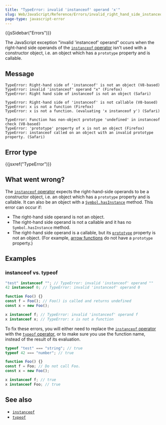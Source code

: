 ```yaml
---
title: "TypeError: invalid 'instanceof' operand 'x'"
slug: Web/JavaScript/Reference/Errors/invalid_right_hand_side_instanceof_operand
page-type: javascript-error
---
```


{{jsSidebar("Errors")}}

The JavaScript exception "invalid 'instanceof' operand" occurs when the right-hand side
operands of the [`instanceof` operator](/Web/JavaScript/Reference/Operators/instanceof)
isn't used with a constructor object, i.e. an object which has a `prototype` property and is callable.

## Message

```plain
TypeError: Right-hand side of 'instanceof' is not an object (V8-based)
TypeError: invalid 'instanceof' operand "x" (Firefox)
TypeError: Right hand side of instanceof is not an object (Safari)

TypeError: Right-hand side of 'instanceof' is not callable (V8-based)
TypeError: x is not a function (Firefox)
TypeError: x is not a function. (evaluating 'x instanceof y') (Safari)

TypeError: Function has non-object prototype 'undefined' in instanceof check (V8-based)
TypeError: 'prototype' property of x is not an object (Firefox)
TypeError: instanceof called on an object with an invalid prototype property. (Safari)
```

## Error type

{{jsxref("TypeError")}}

## What went wrong?

The [`instanceof` operator](/Web/JavaScript/Reference/Operators/instanceof) expects
the right-hand-side operands to be a constructor object,
i.e. an object which has a `prototype` property and is callable. It can also be an object with a [`Symbol.hasInstance`](/Web/JavaScript/Reference/Global_Objects/Symbol/hasInstance) method. This error can occur if:

- The right-hand side operand is not an object.
- The right-hand side operand is not a callable and it has no `Symbol.hasInstance` method.
- The right-hand side operand is a callable, but its [`prototype`](/Web/JavaScript/Reference/Global_Objects/Function/prototype) property is not an object. (For example, [arrow functions](/Web/JavaScript/Reference/Functions/Arrow_functions) do not have a `prototype` property.)

## Examples

### instanceof vs. typeof

```js example-bad
"test" instanceof ""; // TypeError: invalid 'instanceof' operand ""
42 instanceof 0; // TypeError: invalid 'instanceof' operand 0

function Foo() {}
const f = Foo(); // Foo() is called and returns undefined
const x = new Foo();

x instanceof f; // TypeError: invalid 'instanceof' operand f
x instanceof x; // TypeError: x is not a function
```

To fix these errors, you will either need to replace
the [`instanceof` operator](/Web/JavaScript/Reference/Operators/instanceof)
with the [`typeof` operator](/Web/JavaScript/Reference/Operators/typeof),
or to make sure you use the function name, instead of the result of its evaluation.

```js example-good
typeof "test" === "string"; // true
typeof 42 === "number"; // true

function Foo() {}
const f = Foo; // Do not call Foo.
const x = new Foo();

x instanceof f; // true
x instanceof Foo; // true
```

## See also

- [`instanceof`](/Web/JavaScript/Reference/Operators/instanceof)
- [`typeof`](/Web/JavaScript/Reference/Operators/typeof)
